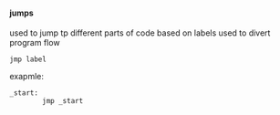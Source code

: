 <h4>jumps</h4>

used to jump tp different parts of code based on labels
used to divert program flow

    jmp label

exapmle:

    _start:
            jmp _start



